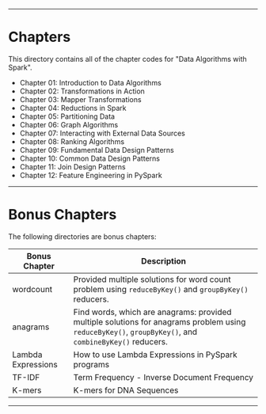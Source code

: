 ----
# Chapters

This directory contains all of the chapter codes for "Data Algorithms with Spark".

* Chapter 01: Introduction to Data Algorithms
* Chapter 02: Transformations in Action
* Chapter 03: Mapper Transformations
* Chapter 04: Reductions in Spark
* Chapter 05: Partitioning Data
* Chapter 06: Graph Algorithms
* Chapter 07: Interacting with External Data Sources
* Chapter 08: Ranking Algorithms
* Chapter 09: Fundamental Data Design Patterns
* Chapter 10: Common Data Design Patterns
* Chapter 11: Join Design Patterns
* Chapter 12: Feature Engineering in PySpark


----

# Bonus Chapters

The following directories are bonus chapters:

  
| Bonus Chapter                | Description                               | 
|------------------------------|-------------------------------------------|
| wordcount                    | Provided multiple solutions for word count problem using `reduceByKey()` and `groupByKey()` reducers.  |
| anagrams                     | Find words, which are anagrams: provided multiple solutions for anagrams problem using `reduceByKey()`, `groupByKey()`, and `combineByKey()` reducers. |
| Lambda Expressions           | How to use Lambda Expressions in PySpark programs |
| TF-IDF                       | Term Frequency - Inverse Document Frequency |
| K-mers                       | K-mers for DNA Sequences
----